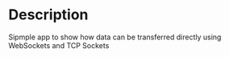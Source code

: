 # Description
Sipmple app to show how data can be transferred directly using WebSockets and TCP Sockets
